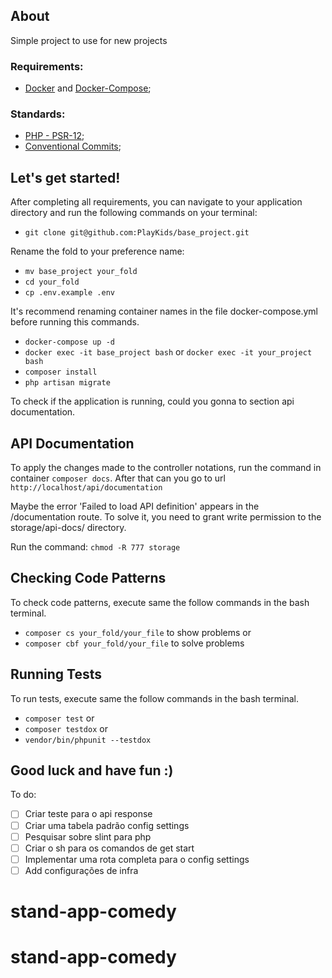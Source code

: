 ## About

Simple project to use for new projects


### Requirements:

- [Docker](https://www.docker.com/) and [Docker-Compose](https://docs.docker.com/compose/);

### Standards:

- [PHP - PSR-12](https://www.php-fig.org/psr/psr-12/);
- [Conventional Commits](https://www.conventionalcommits.org/);

## Let's get started!

After completing all requirements, you can navigate to your application directory and run the following commands on your terminal:

- `git clone git@github.com:PlayKids/base_project.git`

Rename the fold to your preference name:
- `mv base_project your_fold`
- `cd your_fold`
- `cp .env.example .env`

It's recommend renaming container names in the file docker-compose.yml before running this commands.

- `docker-compose up -d`
- `docker exec -it base_project bash` or `docker exec -it your_project bash`
- `composer install`
- `php artisan migrate`

 To check if the application is running, could you gonna to section api documentation. 


## API Documentation

To apply the changes made to the controller notations, run the command in container `composer docs`.
After that can you go to url `http://localhost/api/documentation`

Maybe the error 'Failed to load API definition' appears in the /documentation route. To solve it, you need to grant write permission to the storage/api-docs/ directory.

Run the command: `chmod -R 777 storage`

## Checking Code Patterns
To check code patterns, execute same the follow commands in the bash terminal.
* `composer cs your_fold/your_file`  to show problems 
or
* `composer cbf your_fold/your_file`  to solve problems

## Running Tests
To run tests, execute same the follow commands in the bash terminal.
* `composer test`  or
* `composer testdox`  or
* `vendor/bin/phpunit --testdox`


## Good luck and have fun :)

To do:
- [ ] Criar teste para o api response
- [ ] Criar uma tabela padrão config settings
- [ ] Pesquisar sobre slint para php
- [ ] Criar o sh para os comandos de get start
- [ ] Implementar uma rota completa para o config settings
- [ ] Add configurações de infra

# stand-app-comedy
# stand-app-comedy
